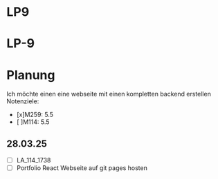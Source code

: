 # LP9
# LP-9

# Planung
Ich möchte einen eine webseite mit einen kompletten backend erstellen
Notenziele:  
- [x]M259: 5.5
- [ ]M114: 5.5 



## 28.03.25
- [ ] LA_114_1738
- [ ] Portfolio React Webseite auf git pages hosten
